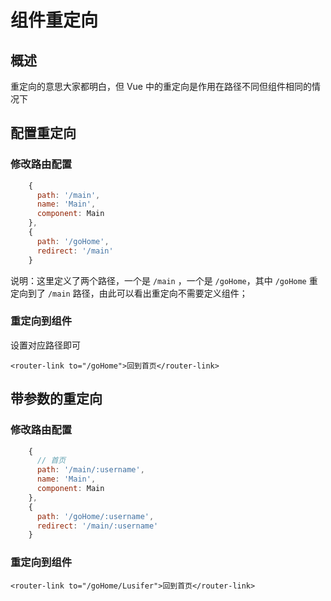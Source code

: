 # 组件重定向

## 概述

重定向的意思大家都明白，但 Vue 中的重定向是作用在路径不同但组件相同的情况下

## 配置重定向

### 修改路由配置

```javascript
    {
      path: '/main',
      name: 'Main',
      component: Main
    },
    {
      path: '/goHome',
      redirect: '/main'
    }
```

说明：这里定义了两个路径，一个是 `/main` ，一个是 `/goHome`，其中 `/goHome` 重定向到了 `/main` 路径，由此可以看出重定向不需要定义组件；

### 重定向到组件

设置对应路径即可

```vue
<router-link to="/goHome">回到首页</router-link>
```

## 带参数的重定向

### 修改路由配置

```javascript
    {
      // 首页
      path: '/main/:username',
      name: 'Main',
      component: Main
    },
    {
      path: '/goHome/:username',
      redirect: '/main/:username'
    }
```

### 重定向到组件

```vue
<router-link to="/goHome/Lusifer">回到首页</router-link>
```